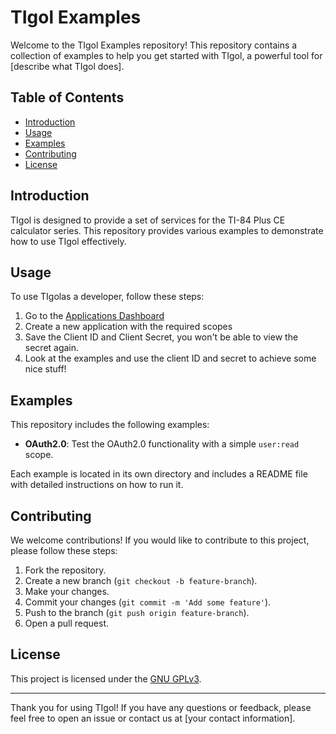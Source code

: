 # TIgol Examples

Welcome to the TIgol Examples repository! This repository contains a collection of examples to help you get started with TIgol, a powerful tool for [describe what TIgol does].

## Table of Contents

- [Introduction](#introduction)
- [Usage](#usage)
- [Examples](#examples)
- [Contributing](#contributing)
- [License](#license)

## Introduction

TIgol is designed to provide a set of services for the TI-84 Plus CE calculator series. This repository provides various examples to demonstrate how to use TIgol effectively.

## Usage

To use TIgolas a developer, follow these steps:

1. Go to the [Applications Dashboard](https://api.tigol.net/dashboard/applications)
2. Create a new application with the required scopes
3. Save the Client ID and Client Secret, you won't be able to view the secret again.
4. Look at the examples and use the client ID and secret to achieve some nice stuff!

## Examples

This repository includes the following examples:

- **OAuth2.0**: Test the OAuth2.0 functionality with a simple `user:read` scope.

Each example is located in its own directory and includes a README file with detailed instructions on how to run it.

## Contributing

We welcome contributions! If you would like to contribute to this project, please follow these steps:

1. Fork the repository.
2. Create a new branch (`git checkout -b feature-branch`).
3. Make your changes.
4. Commit your changes (`git commit -m 'Add some feature'`).
5. Push to the branch (`git push origin feature-branch`).
6. Open a pull request.

## License

This project is licensed under the [GNU GPLv3](LICENSE).

---

Thank you for using TIgol! If you have any questions or feedback, please feel free to open an issue or contact us at [your contact information].
